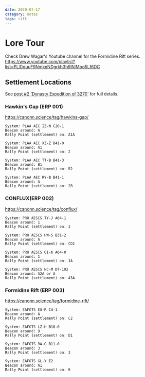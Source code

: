```yaml
---
date: 2020-07-17
category: notes
tags: rift
---
```


# Lore Tour
Check Drew Wagar's Youtube channel for the Formidine Rift series.  
<https://www.youtube.com/playlist?list=PLlDouuF9NmkeNDgrkh3h9lNlMoo5Lf6DC>  


## Settlement Locations
See [post #2 'Dynasty Expedition of 3270'](https://forums.frontier.co.uk/threads/the-formidine-rift-mystery-part-4.324796/post-5062774) for full details.  

### Hawkin's Gap (ERP 001)
<https://canonn.science/tag/hawkins-gap/>
```
System: PLAA AEC IZ-N C20-1
Beacon around: A
Rally Point (settlement) on: A1A

System: PLAA AEC XZ-Z B41-0
Beacon around: A1
Rally Point (settlement) on: 2

System: PLAA AEC TT-B B41-3
Beacon around: B1
Rally Point (settlement) on: B2

System: PLAA AEC RY-B B41-1
Beacon around: A
Rally Point (settlement) on: 2B
```

### CONFLUX(ERP 002)
<https://canonn.science/tag/conflux/>  
```
System: PRU AESCS TY-J A64-1
Beacon around: 1
Rally Point (settlement) on: 3

System: PRU AESCS HW-S B31-2
Beacon around: A
Rally Point (settlement) on: CD1

System: PRU AESCS OI-K A64-0
Beacon around: 1
Rally Point (settlement) on: 1A

System: PRU AESCS NC-M D7-192
Beacon around: A2A or A
Rally Point (settlement) on: A3A
```

### Formidine Rift (ERP 003)
<https://canonn.science/tag/formidine-rift/>  
```
System: EAFOTS EU-R C4-1
Beacon around: A
Rally Point (settlement) on: C2

System: EAFOTS LZ-H B10-0
Beacon around: D
Rally Point (settlement) on: D1

System: EAFOTS RA-G B11-0
Beacon around: 3
Rally Point (settlement) on: 3

System: EAFOTS GL-Y E2
Beacon around: A1
Rally Point (settlement) on: 6
```
